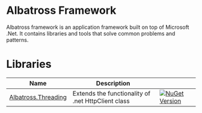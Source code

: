 # Albatross Framework
Albatross framework is an application framework built on top of Microsoft .Net.  It contains libraries and tools that solve common problems and patterns.

# Libraries
|Name|Description||
|-|-|-|
|[Albatross.Threading](./Albatross.Threading/)|Extends the functionality of .net HttpClient class|[![NuGet Version](https://img.shields.io/nuget/v/Albatross.Threading)](https://www.nuget.org/packages/Albatross.Threading)|